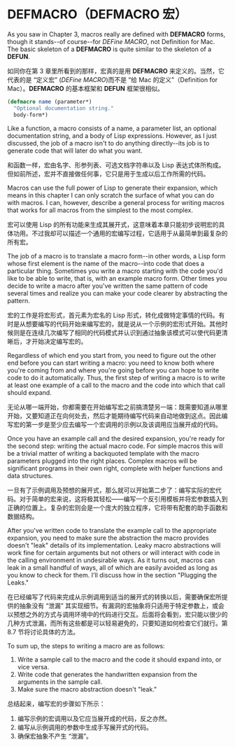 # DEFMACRO（DEFMACRO 宏）

As you saw in Chapter 3, macros really are defined with **DEFMACRO**
forms, though it stands--of course--for *DEFine MACRO*, not Definition
for Mac. The basic skeleton of a **DEFMACRO** is quite similar to the
skeleton of a **DEFUN**.

如同你在第 3 章里所看到的那样，宏真的是用 **DEFMACRO**
来定义的。当然，它代表的是 “定义宏” (*DEFine MACRO*)而不是
“给 Mac 的定义”（Definition for Mac）。**DEFMACRO**
的基本框架和 **DEFUN** 框架很相似。

```lisp
(defmacro name (parameter*)
  "Optional documentation string."
  body-form*)
```

Like a function, a macro consists of a name, a parameter list, an
optional documentation string, and a body of Lisp expressions.
However, as I just discussed, the job of a macro isn't to do anything
directly--its job is to generate code that will later do what you
want.

和函数一样，宏由名字、形参列表、可选文档字符串以及
Lisp 表达式体所构成。但如前所述，宏并不直接做任何事，它只是用于生成以后工作所需的代码。

Macros can use the full power of Lisp to generate their expansion,
which means in this chapter I can only scratch the surface of what you
can do with macros. I can, however, describe a general process for
writing macros that works for all macros from the simplest to the most
complex.

宏可以使用 Lisp
的所有功能来生成其展开式，这意味着本章只能初步说明宏的具体功用。不过我却可以描述一个通用的宏编写过程，它适用于从最简单到最复杂的所有宏。

The job of a macro is to translate a macro form--in other words, a
Lisp form whose first element is the name of the macro--into code that
does a particular thing. Sometimes you write a macro starting with the
code you'd like to be able to write, that is, with an example macro
form. Other times you decide to write a macro after you've written the
same pattern of code several times and realize you can make your code
clearer by abstracting the pattern.

宏的工作是将宏形式，首元素为宏名的 Lisp
形式，转化成做特定事情的代码。有时是从想要编写的代码开始来编写宏的，就是说从一个示例的宏形式开始。其他时候则是在连续几次编写了相同的代码模式并认识到通过抽象该模式可以使代码更清晰后，才开始决定编写宏的。

Regardless of which end you start from, you need to figure out the
other end before you can start writing a macro: you need to know both
where you're coming from and where you're going before you can hope to
write code to do it automatically. Thus, the first step of writing a
macro is to write at least one example of a call to the macro and the
code into which that call should expand.

无论从哪一端开始，你都需要在开始编写宏之前搞清楚另一端：既需要知道从哪里开始，又要知道正在向何处去，然后才能期待编写代码来自动地做到这点。因此编写宏的第一步是至少应去编写一个宏调用的示例以及该调用应当展开成的代码。

Once you have an example call and the desired expansion, you're ready
for the second step: writing the actual macro code. For simple macros
this will be a trivial matter of writing a backquoted template with
the macro parameters plugged into the right places. Complex macros
will be significant programs in their own right, complete with helper
functions and data structures.

一旦有了示例调用及预想的展开式，那么就可以开始第二步了：编写实际的宏代码。对于简单的宏来说，这将极其轻松——编写一个反引用模板并将宏参数插入到正确的位置上。复杂的宏则会是一个庞大的独立程序，它将带有配套的助手函数和数据结构。

After you've written code to translate the example call to the
appropriate expansion, you need to make sure the abstraction the macro
provides doesn't "leak" details of its implementation. Leaky macro
abstractions will work fine for certain arguments but not others or
will interact with code in the calling environment in undesirable
ways. As it turns out, macros can leak in a small handful of ways, all
of which are easily avoided as long as you know to check for
them. I'll discuss how in the section "Plugging the Leaks."

在已经编写了代码来完成从示例调用到适当的展开式的转换以后，需要确保宏所提供的抽象没有
“泄漏” 其实现细节。有漏洞的宏抽象将只适用于特定参数上，或会以预想之外的方式与调用环境中的代码进行交互。后面将会看到，宏只能以很少的几种方式泄漏，而所有这些都是可以轻易避免的，只要知道如何检查它们就行。第
8.7 节将讨论具体的方法。

To sum up, the steps to writing a macro are as follows:

1. Write a sample call to the macro and the code it should expand into, or vice versa.
2. Write code that generates the handwritten expansion from the arguments in the sample call.
3. Make sure the macro abstraction doesn't "leak."

总结起来，编写宏的步骤如下所示：

1. 编写示例的宏调用以及它应当展开成的代码，反之亦然。
2. 编写从示例调用的参数中生成手写展开式的代码。
3. 确保宏抽象不产生 “泄漏”。
